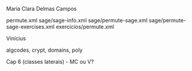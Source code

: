 



Maria Clara Delmas Campos

permute.xml
sage/sage-info.xml
sage/permute-sage.xml
sage/permute-sage-exercises.xml
exercicios/permute.xml


Vinícius

algcodes, crypt,
domains, poly


Cap 6 (classes laterais) - MC ou V? 
